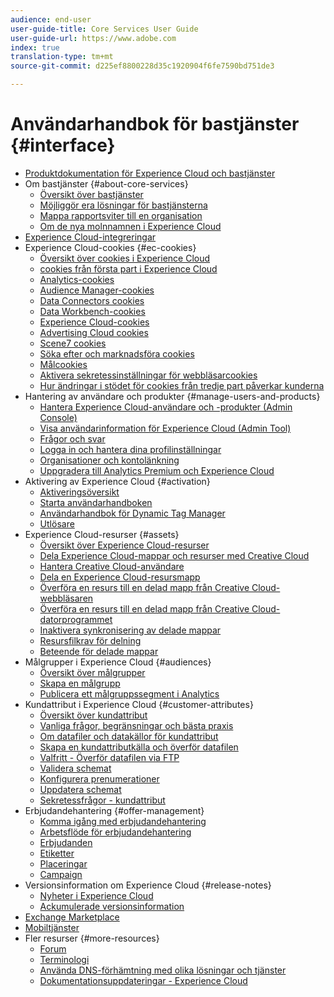 ```yaml
---
audience: end-user
user-guide-title: Core Services User Guide
user-guide-url: https://www.adobe.com
index: true
translation-type: tm+mt
source-git-commit: d225ef8800228d35c1920904f6fe7590bd751de3

---
```



# Användarhandbok för bastjänster {#interface}

+ [Produktdokumentation för Experience Cloud och bastjänster](experience-cloud.md)
+ Om bastjänster {#about-core-services}
   + [Översikt över bastjänster](core-services-landing.md)
   + [Möjliggör era lösningar för bastjänsterna](core-services/core-services.md)
   + [Mappa rapportsviter till en organisation](core-services/report-suite-mapping.md)
   + [Om de nya molnnamnen i Experience Cloud](solutions-core-services.md)
+ [Experience Cloud-integreringar](marketing-cloud-integrations.md)
+ Experience Cloud-cookies {#ec-cookies}
   + [Översikt över cookies i Experience Cloud](cookies/cookies-privacy.md)
   + [cookies från första part i Experience Cloud](cookies/cookies-first-party.md)
   + [Analytics-cookies](cookies/cookies-analytics.md)
   + [Audience Manager-cookies](cookies/cookies-am.md)
   + [Data Connectors cookies](cookies/cookies-dc.md)
   + [Data Workbench-cookies](cookies/cookies-insight.md)
   + [Experience Cloud-cookies](cookies/cookies-mc.md)
   + [Advertising Cloud cookies](cookies/cookies-advertising-cloud.md)
   + [Scene7 cookies](cookies/cookies-s7.md)
   + [Söka efter och marknadsföra cookies](cookies/cookies-snp.md)
   + [Målcookies](cookies/cookies-target.md)
   + [Aktivera sekretessinställningar för webbläsarcookies](cookies/browser-cookie-settings.md)
   + [Hur ändringar i stödet för cookies från tredje part påverkar kunderna](cookies/cookies-thirdparty.md)
+ Hantering av användare och produkter {#manage-users-and-products}
   + [Hantera Experience Cloud-användare och -produkter (Admin Console)](admin-getting-started/admin-getting-started.md)
   + [Visa användarinformation för Experience Cloud (Admin Tool)](admin-getting-started/admin-tool-experience-cloud.md)
   + [Frågor och svar](admin-getting-started/faq.md)
   + [Logga in och hantera dina profilinställningar](admin-getting-started/getting-started-experience-cloud.md)
   + [Organisationer och kontolänkning](admin-getting-started/organizations.md)
   + [Uppgradera till Analytics Premium och Experience Cloud](admin-getting-started/upgrade-to-analytics-premium.md)
+ Aktivering av Experience Cloud {#activation}
   + [Aktiveringsöversikt](activation/activation.md)
   + [Starta användarhandboken](https://docs.adobe.com/content/help/en/launch/using/overview.html)
   + [Användarhandbok för Dynamic Tag Manager](https://docs.adobe.com/content/help/en/dtm/using/dtm-home.html)
   + [Utlösare](activation/triggers.md)
+ Experience Cloud-resurser {#assets}
   + [Översikt över Experience Cloud-resurser](experience-cloud-assets/experience-cloud-assets.md)
   + [Dela Experience Cloud-mappar och resurser med Creative Cloud](experience-cloud-assets/creative-cloud.md)
   + [Hantera Creative Cloud-användare](experience-cloud-assets/t-admin-add-cc-user.md)
   + [Dela en Experience Cloud-resursmapp](experience-cloud-assets/t-share-creative-cloud.md)
   + [Överföra en resurs till en delad mapp från Creative Cloud-webbläsaren](experience-cloud-assets/t-upload-asset-cc.md)
   + [Överföra en resurs till en delad mapp från Creative Cloud-datorprogrammet](experience-cloud-assets/t-cc-asset-upload-thor.md)
   + [Inaktivera synkronisering av delade mappar](experience-cloud-assets/t-disable-asset-sync.md)
   + [Resursfilkrav för delning](experience-cloud-assets/assets-file-reqs.md)
   + [Beteende för delade mappar](experience-cloud-assets/asset-behavior.md)
+ Målgrupper i Experience Cloud {#audiences}
   + [Översikt över målgrupper](audience-library/audience-library.md)
   + [Skapa en målgrupp](audience-library/t-audience-create.md)
   + [Publicera ett målgruppssegment i Analytics](audience-library/t-publish-audience-segment.md)
+ Kundattribut i Experience Cloud {#customer-attributes}
   + [Översikt över kundattribut](attributes/attributes.md)
   + [Vanliga frågor, begränsningar och bästa praxis](attributes/faq-crs.md)
   + [Om datafiler och datakällor för kundattribut](attributes/crs-data-file.md)
   + [Skapa en kundattributkälla och överför datafilen](attributes/t-crs-usecase.md)
   + [Valfritt - Överför datafilen via FTP](attributes/t-upload-attributes-ftp.md)
   + [Validera schemat](attributes/validate-schema.md)
   + [Konfigurera prenumerationer](attributes/subscription.md)
   + [Uppdatera schemat](attributes/t-update-schema.md)
   + [Sekretessfrågor - kundattribut](attributes/privacy-mac.md)
+ Erbjudandehantering {#offer-management}
   + [Komma igång med erbjudandehantering](offer-management/getting-started.md)
   + [Arbetsflöde för erbjudandehantering](offer-management/offer-management-workflow.md)
   + [Erbjudanden](offer-management/offers.md)
   + [Etiketter](offer-management/labels.md)
   + [Placeringar](offer-management/placements.md)
   + [Campaign](offer-management/campaign.md)
+ Versionsinformation om Experience Cloud {#release-notes}
   + [Nyheter i Experience Cloud](https://docs.adobe.com/content/help/en/release-notes/experience-cloud/current.html)
   + [Ackumulerade versionsinformation](marketing-cloud-interface/release-notes.md)
+ [Exchange Marketplace](exchange.md)
+ [Mobiltjänster](https://docs.adobe.com/content/help/en/mobile-services/using/home.html)
+ Fler resurser {#more-resources}
   + [Forum](https://forums.adobe.com/community/experience-cloud)
   + [Terminologi](terms.md)
   + [Använda DNS-förhämtning med olika lösningar och tjänster](dns-prefetch.md)
   + [Dokumentationsuppdateringar - Experience Cloud](doc-updates.md)
